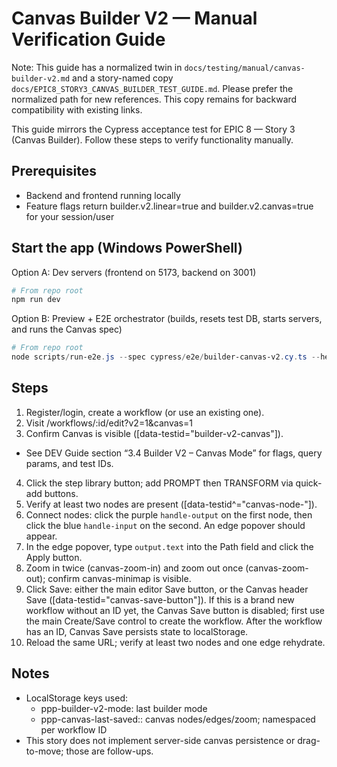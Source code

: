 # Canvas Builder V2 — Manual Verification Guide

Note: This guide has a normalized twin in `docs/testing/manual/canvas-builder-v2.md` and a story-named copy `docs/EPIC8_STORY3_CANVAS_BUILDER_TEST_GUIDE.md`. Please prefer the normalized path for new references. This copy remains for backward compatibility with existing links.

This guide mirrors the Cypress acceptance test for EPIC 8 — Story 3 (Canvas Builder). Follow these steps to verify functionality manually.

## Prerequisites
- Backend and frontend running locally
- Feature flags return builder.v2.linear=true and builder.v2.canvas=true for your session/user

## Start the app (Windows PowerShell)
 Option A: Dev servers (frontend on 5173, backend on 3001)

 ```powershell
 # From repo root
 npm run dev
 ```

 Option B: Preview + E2E orchestrator (builds, resets test DB, starts servers, and runs the Canvas spec)

 ```powershell
 # From repo root
 node scripts/run-e2e.js --spec cypress/e2e/builder-canvas-v2.cy.ts --headed
 ```

## Steps
1. Register/login, create a workflow (or use an existing one).
2. Visit /workflows/:id/edit?v2=1&canvas=1
3. Confirm Canvas is visible ([data-testid="builder-v2-canvas"]).
  - See DEV Guide section “3.4 Builder V2 – Canvas Mode” for flags, query params, and test IDs.
4. Click the step library button; add PROMPT then TRANSFORM via quick-add buttons.
5. Verify at least two nodes are present ([data-testid^="canvas-node-"]).
6. Connect nodes: click the purple `handle-output` on the first node, then click the blue `handle-input` on the second. An edge popover should appear.
7. In the edge popover, type `output.text` into the Path field and click the Apply button.
8. Zoom in twice (canvas-zoom-in) and zoom out once (canvas-zoom-out); confirm canvas-minimap is visible.
9. Click Save: either the main editor Save button, or the Canvas header Save ([data-testid="canvas-save-button"]). If this is a brand new workflow without an ID yet, the Canvas Save button is disabled; first use the main Create/Save control to create the workflow. After the workflow has an ID, Canvas Save persists state to localStorage.
10. Reload the same URL; verify at least two nodes and one edge rehydrate.

## Notes
- LocalStorage keys used:
  - ppp-builder-v2-mode: last builder mode
  - ppp-canvas-last-saved:<workflowId>: canvas nodes/edges/zoom; namespaced per workflow ID
- This story does not implement server-side canvas persistence or drag-to-move; those are follow-ups.